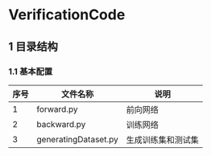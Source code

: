 # VerificationCode<br>


## 1 目录结构
### 1.1 基本配置
| 序号 | 文件名称 | 说明 |
| ------ | ------ | ------ |
| 1 | forward.py | 前向网络 |
| 2 | backward.py  | 训练网络 |
| 3 |generatingDataset.py | 生成训练集和测试集 |







